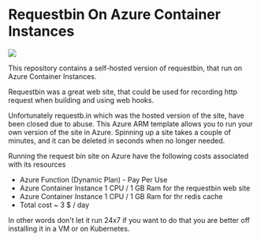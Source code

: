 # Requestbin On Azure Container Instances

<a href="https://portal.azure.com/#create/Microsoft.Template/uri/https%3A%2F%2Fraw.githubusercontent.com%2Fsjkp%2Frequestbininazure%2Fmaster%2Fazuredeploy.json" target="_blank"><img src="http://azuredeploy.net/deploybutton.png"/></a>

This repository contains a self-hosted version of requestbin, that run on Azure Container Instances. 

Requestbin was a great web site, that could be used for recording http request when building and using web hooks. 

Unfortunately requestb.in which was the hosted version of the site, have been closed due to abuse. This Azure ARM template 
allows you to run your own version of the site in Azure. Spinning up a site takes a couple of minutes, and it can be deleted in seconds 
when no longer needed. 

Running the request bin site on Azure have the following costs associated with its resources

* Azure Function (Dynamic Plan) - Pay Per Use
* Azure Container Instance 1 CPU / 1 GB Ram for the requestbin web site 
* Azure Container Instance 1 CPU / 1 GB Ram for thr redis cache 
* Total cost ~ 3 $ / day 

In other words don't let it run 24x7 if you want to do that you are better off installing it in a VM or on Kubernetes. 